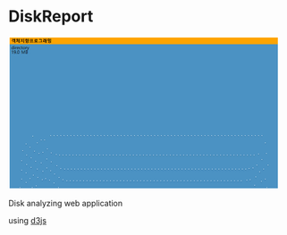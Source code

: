 # DiskReport

![Screenshot](Screenshot.gif)

Disk analyzing web application

using [d3js](https://d3js.org, "d3.js")